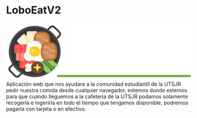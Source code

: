 # LoboEatV2
<img id="logo" src="/web/Img/loboeat1.svg" alt="Logo"><br>
Aplicación web que nos ayudara a la comunidad estudiantil de la UTSJR pedir nuestra comida desde cualquier navegador, estemos donde estemos para que cuando lleguemos a la cafetería de la UTSJR podamos solamente recogerla e ingerirla en todo el tiempo que tengamos disponible, podremos pagarla con tarjeta o en efectivo.
